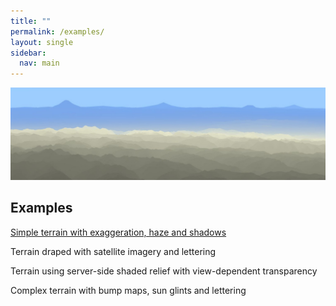 ```yaml
---
title: ""
permalink: /examples/
layout: single
sidebar:
  nav: main   
---
```


![shaded relief](/assets/images/haze-shadows-narrow.jpg)


## Examples

[Simple terrain with exaggeration, haze and shadows](/examples/simple-terrain-exaggeration-haze-shadows)

Terrain draped with satellite imagery and lettering

Terrain using server-side shaded relief with view-dependent transparency

Complex terrain with bump maps, sun glints and lettering


